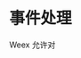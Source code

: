 # 事件处理

Weex 允许对 <template> 中的元素绑定事件处理函数。

## 基本语法

以 on... 开头的就是用于绑定事件的特性，特性名中 on 之后的部分就是事件的类型，特性的值就是处理该事件的函数名。函数名外不需要添加 mustache 语法中的大括号。

## 内联事件处理参数

同时我们也支持在事件绑定的特性值中内联写明被传入的参数。

## 特殊的内联事件处理参数

额外的，在这种内联的事件绑定写法中，你可以使用一个特殊的参数 $event，代表事件描述对象，即默认事件处理函数的第一个参数。所以 <template> 中的 onclick="foo" 和 onclick="foo($event)" 是等价的，$event 的用法可以更多参考下面的[例子](./../../examples/tutorial/ex05/syntax.events03.we)

## 事件描述对象

每当一次事件被触发的时候，都会产生一个事件描述对象，该对象会默认作为第一个参数传递给事件处理函数，或以 $event 形参的方式出现在内联事件处理函数中。

每个事件描述对象至少包含以下几个特性：

- type (string): 事件名称, 如: click
- target (Element): 目标元素
- timestamp (number): 事件触发时的时间戳数字